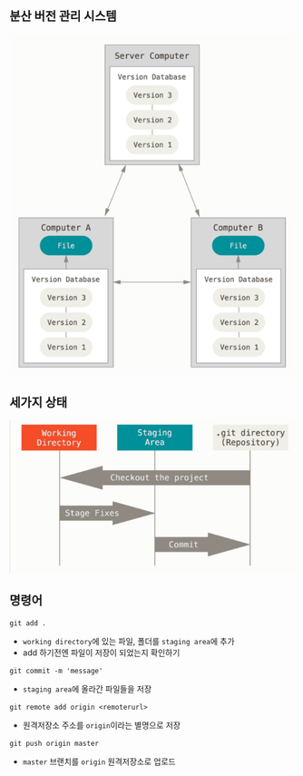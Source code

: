 

## 분산 버전 관리 시스템 

![DVCS](assets/1.png)

## 세가지 상태

![areas](assets/2.png)

## 명령어

```shell
git add .
```

- `working directory`에 있는 파일, 폴더를 `staging area`에 추가
- add 하기전엔 파일이 저장이 되었는지 확인하기

```shell
git commit -m 'message'
```

- `staging area`에 올라간 파일들을 저장

```shell
git remote add origin <remoterurl>
```
- 원격저장소 주소를 `origin`이라는 별명으로 저장


```shell
git push origin master
```
- `master` 브랜치를 `origin` 원격저장소로 업로드